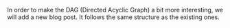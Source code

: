 In order to make the DAG (Directed Acyclic Graph) a bit more interesting, we will add a new blog post. It follows the same structure as the existing ones.
